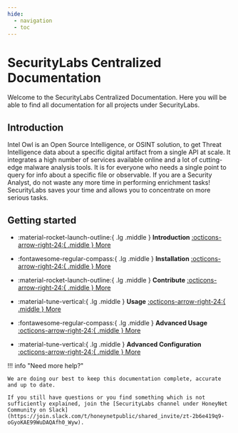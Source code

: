 ```yaml
---
hide:
  - navigation
  - toc
---
```


# SecurityLabs Centralized Documentation

Welcome to the SecurityLabs Centralized Documentation. Here you will be able to find all documentation for all projects under SecurityLabs.

## Introduction

Intel Owl is an Open Source Intelligence, or OSINT solution, to get Threat Intelligence data about a specific digital artifact from a single API at scale. It integrates a high number of services available online and a lot of cutting-edge malware analysis tools. It is for everyone who needs a single point to query for info about a specific file or observable. If you are a Security Analyst, do not waste any more time in performing enrichment tasks! SecurityLabs saves your time and allows you to concentrate on more serious tasks.

## Getting started

<div class="grid cards" markdown>

- :material-rocket-launch-outline:{ .lg .middle } **Introduction**
  [:octicons-arrow-right-24:{ .middle } More](SecurityLabs/introduction.md)

- :fontawesome-regular-compass:{ .lg .middle } **Installation**
  [:octicons-arrow-right-24:{ .middle } More](SecurityLabs/installation.md)

- :material-rocket-launch-outline:{ .lg .middle } **Contribute**
  [:octicons-arrow-right-24:{ .middle } More](SecurityLabs/contribute.md)

- :material-tune-vertical:{ .lg .middle } **Usage**
  [:octicons-arrow-right-24:{ .middle } More](SecurityLabs/usage.md)

- :fontawesome-regular-compass:{ .lg .middle } **Advanced Usage**
  [:octicons-arrow-right-24:{ .middle } More](SecurityLabs/advanced_usage.md)

- :material-tune-vertical:{ .lg .middle } **Advanced Configuration**
  [:octicons-arrow-right-24:{ .middle } More](SecurityLabs/advanced_configuration.md)

</div>

!!! info "Need more help?"

    We are doing our best to keep this documentation complete, accurate and up to date.

    If you still have questions or you find something which is not sufficiently explained, join the [SecurityLabs channel under HoneyNet Community on Slack](https://join.slack.com/t/honeynetpublic/shared_invite/zt-2b6e419q9-oGyoKAE99WuDAQAfh0_Wyw).

</div>
<br /><br /><br />